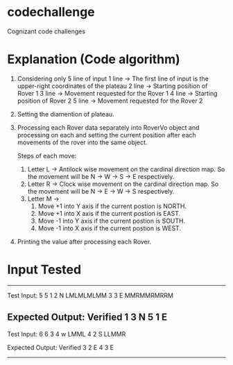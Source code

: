 # codechallenge
Cognizant code challenges

# Explanation (Code algorithm) 

1. Considering only 5 line of input
    1 line -> The first line of input is the upper-right coordinates of the plateau
    2 line -> Starting position of Rover 1
    3 line -> Movement requested for the Rover 1
    4 line -> Starting position of Rover 2
    5 line -> Movement requested for the Rover 2
2. Setting the diamention of plateau.
3. Processing each Rover data separately into RoverVo object and processing on each and setting the current position after each movements of the rover into the same object.

    Steps of each move:

    1. Letter L -> Antilock wise movement on the cardinal direction map. So the movement will be N -> W -> S -> E respectively.
    2. Letter R -> Clock wise movement on the cardinal direction map. So the movement will be N -> E -> W -> S  respectively.
    3. Letter M -> 
        1. Move +1 into Y axis if the current postion is NORTH.
        2. Move +1 into X axis if the current postion is EAST.
        3. Move -1 into Y axis if the current postion is SOUTH.
        4. Move -1 into X axis if the current postion is WEST.


4. Printing the value after processing each Rover.


# Input Tested
----------------------------
Test Input:
5 5
1 2 N
LMLMLMLMM
3 3 E
MMRMMRMRRM

Expected Output: Verified
1 3 N
5 1 E
---------------------------

Test Input:
6 6
3 4 w
LMML
4 2 S
LLMMR

Expected Output: Verified
3 2 E
4 3 E

---------------------------

